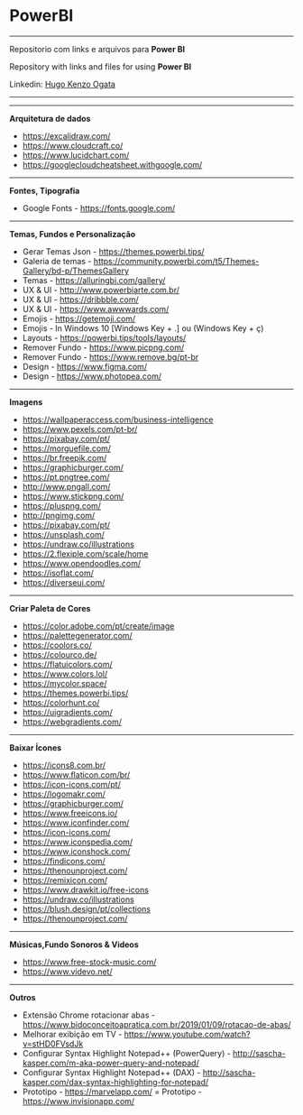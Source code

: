 # PowerBI
***
 Repositorio com links e arquivos para **Power BI**
 
 Repository with links and files for using **Power BI**

Linkedin: [Hugo Kenzo Ogata](https://www.linkedin.com/in/hugo-kenzo-ogata-72888896/)
***

___

__Arquitetura de dados__
- https://excalidraw.com/
- https://www.cloudcraft.co/
- https://www.lucidchart.com/
- https://googlecloudcheatsheet.withgoogle.com/
___

__Fontes, Tipografia__
- Google Fonts - https://fonts.google.com/
___
__Temas, Fundos e Personalização__
- Gerar Temas Json - https://themes.powerbi.tips/
- Galeria de temas - https://community.powerbi.com/t5/Themes-Gallery/bd-p/ThemesGallery
- Temas - https://alluringbi.com/gallery/
- UX & UI - http://www.powerbiarte.com.br/
- UX & UI - https://dribbble.com/
- UX & UI - https://www.awwwards.com/
- Emojis - https://getemoji.com/ 
- Emojis - In Windows 10 [Windows Key + .] ou (Windows Key + ç)
- Layouts - https://powerbi.tips/tools/layouts/
- Remover Fundo - https://www.picpng.com/
- Remover Fundo - https://www.remove.bg/pt-br
- Design - https://www.figma.com/
- Design - https://www.photopea.com/
___

__Imagens__
- https://wallpaperaccess.com/business-intelligence
- https://www.pexels.com/pt-br/
- https://pixabay.com/pt/
- https://morguefile.com/
- https://br.freepik.com/
- https://graphicburger.com/
- https://pt.pngtree.com/
- http://www.pngall.com/
- https://www.stickpng.com/
- https://pluspng.com/
- http://pngimg.com/
- https://pixabay.com/pt/
- https://unsplash.com/
- https://undraw.co/illustrations
- https://2.flexiple.com/scale/home
- https://www.opendoodles.com/
- https://isoflat.com/
- https://diverseui.com/
___

__Criar Paleta de Cores__
- https://color.adobe.com/pt/create/image 
- https://palettegenerator.com/
- https://coolors.co/ 
- https://colourco.de/
- https://flatuicolors.com/
- https://www.colors.lol/
- https://mycolor.space/
- https://themes.powerbi.tips/
- https://colorhunt.co/
- https://uigradients.com/
- https://webgradients.com/
___

__Baixar Ícones__
- https://icons8.com.br/
- https://www.flaticon.com/br/
- https://icon-icons.com/pt/
- https://logomakr.com/
- https://graphicburger.com/
- https://www.freeicons.io/
- https://www.iconfinder.com/
- https://icon-icons.com/
- https://www.iconspedia.com/
- https://www.iconshock.com/
- https://findicons.com/
- https://thenounproject.com/
- https://remixicon.com/
- https://www.drawkit.io/free-icons
- https://undraw.co/illustrations
- https://blush.design/pt/collections
- https://thenounproject.com/

___

__Músicas,Fundo Sonoros & Videos__
- https://www.free-stock-music.com/
- https://www.videvo.net/
___

__Outros__
- Extensão Chrome rotacionar abas - https://www.bidoconceitoapratica.com.br/2019/01/09/rotacao-de-abas/
- Melhorar exibição em TV - https://www.youtube.com/watch?v=stHD0FVsdJk
- Configurar Syntax Highlight Notepad++ (PowerQuery) - http://sascha-kasper.com/m-aka-power-query-and-notepad/
- Configurar Syntax Highlight Notepad++ (DAX) - http://sascha-kasper.com/dax-syntax-highlighting-for-notepad/
- Prototipo - https://marvelapp.com/
= Prototipo - https://www.invisionapp.com/
